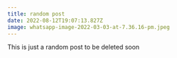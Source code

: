 ```yaml
---
title: random post
date: 2022-08-12T19:07:13.827Z
image: whatsapp-image-2022-03-03-at-7.36.16-pm.jpeg
---
```

This is just a random post to be deleted soon